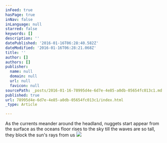 ```yaml
---
inFeed: true
hasPage: true
inNav: false
inLanguage: null
starred: false
keywords: []
description: ''
datePublished: '2016-01-16T06:28:40.582Z'
dateModified: '2016-01-16T06:28:21.068Z'
title: ''
author: []
authors: []
publisher:
  name: null
  domain: null
  url: null
  favicon: null
sourcePath: _posts/2016-01-16-78995d4e-6d7e-4e85-a0db-05654fc013c1.md
published: true
url: 78995d4e-6d7e-4e85-a0db-05654fc013c1/index.html
_type: Article

---
```

As the currents meander around the headland, nuggets start appear from the surface as the oceans floor rises to the sky till the waves are so tall, they block the sun's rays from us ![](https://the-grid-user-content.s3-us-west-2.amazonaws.com/c841b3bf-b4ce-45d4-a1f3-b7c29d4a66d1.jpg)